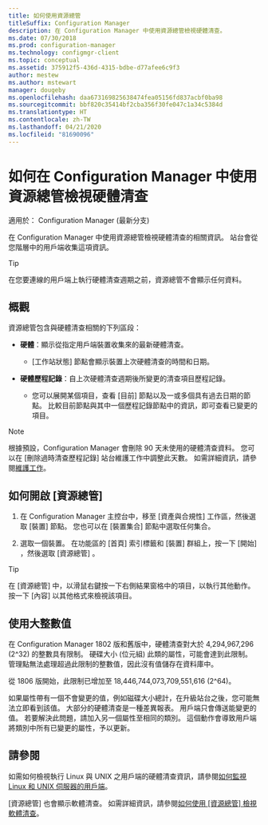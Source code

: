 ```yaml
---
title: 如何使用資源總管
titleSuffix: Configuration Manager
description: 在 Configuration Manager 中使用資源總管檢視硬體清查。
ms.date: 07/30/2018
ms.prod: configuration-manager
ms.technology: configmgr-client
ms.topic: conceptual
ms.assetid: 375912f5-436d-4315-bdbe-d77afee6c9f3
author: mestew
ms.author: mstewart
manager: dougeby
ms.openlocfilehash: daa673169825638474fea05156fd837acbf0ba98
ms.sourcegitcommit: bbf820c35414bf2cba356f30fe047c1a34c5384d
ms.translationtype: HT
ms.contentlocale: zh-TW
ms.lasthandoff: 04/21/2020
ms.locfileid: "81690096"
---
```

# <a name="how-to-use-resource-explorer-to-view-hardware-inventory-in-configuration-manager"></a>如何在 Configuration Manager 中使用資源總管檢視硬體清查

適用於：  Configuration Manager (最新分支)

在 Configuration Manager 中使用資源總管檢視硬體清查的相關資訊。 站台會從您階層中的用戶端收集這項資訊。  

> [!Tip]  
>  在您要連線的用戶端上執行硬體清查週期之前，資源總管不會顯示任何資料。  



## <a name="overview"></a>概觀

資源總管包含與硬體清查相關的下列區段：  

- **硬體**：顯示從指定用戶端裝置收集來的最新硬體清查。  

    - [工作站狀態]  節點會顯示裝置上次硬體清查的時間和日期。  

- **硬體歷程記錄**：自上次硬體清查週期後所變更的清查項目歷程記錄。  

    - 您可以展開某個項目，查看 [目前]  節點以及一或多個具有過去日期的節點。 比較目前節點與其中一個歷程記錄節點中的資訊，即可查看已變更的項目。  

> [!NOTE]  
> 根據預設，Configuration Manager 會刪除 90 天未使用的硬體清查資料。 您可以在 [刪除過時清查歷程記錄]  站台維護工作中調整此天數。 如需詳細資訊，請參閱[維護工作](../../../servers/manage/maintenance-tasks.md)。  



## <a name="how-to-open-resource-explorer"></a><a name="bkmk_open"></a> 如何開啟 [資源總管]   

1.  在 Configuration Manager 主控台中，移至 [資產與合規性]  工作區，然後選取 [裝置]  節點。 您也可以在 [裝置集合]  節點中選取任何集合。  

2.  選取一個裝置。 在功能區的 [首頁]  索引標籤和 [裝置]  群組上，按一下 [開始]  ，然後選取 [資源總管]  。   

> [!Tip]  
> 在 [資源總管] 中，以滑鼠右鍵按一下右側結果窗格中的項目，以執行其他動作。 按一下 [內容]  以其他格式來檢視該項目。  



## <a name="use-of-large-integer-values"></a><a name="bkmk_bigint"></a> 使用大整數值
<!--1357880-->
在 Configuration Manager 1802 版和舊版中，硬體清查對大於 4,294,967,296 (2^32) 的整數具有限制。 硬碟大小 (位元組) 此類的屬性，可能會達到此限制。 管理點無法處理超過此限制的整數值，因此沒有值儲存在資料庫中。 

從 1806 版開始，此限制已增加至 18,446,744,073,709,551,616 (2^64)。 

如果屬性帶有一個不會變更的值，例如磁碟大小總計，在升級站台之後，您可能無法立即看到該值。 大部分的硬體清查是一種差異報表。 用戶端只會傳送能變更的值。 若要解決此問題，請加入另一個屬性至相同的類別。 這個動作會導致用戶端將類別中所有已變更的屬性，予以更新。 



## <a name="see-also"></a>請參閱

如需如何檢視執行 Linux 與 UNIX 之用戶端的硬體清查資訊，請參閱[如何監視 Linux 和 UNIX 伺服器的用戶端](../monitor-clients-for-linux-and-unix-servers.md)。  

[資源總管] 也會顯示軟體清查。 如需詳細資訊，請參閱[如何使用 [資源總管] 檢視軟體清查](use-resource-explorer-to-view-software-inventory.md)。
